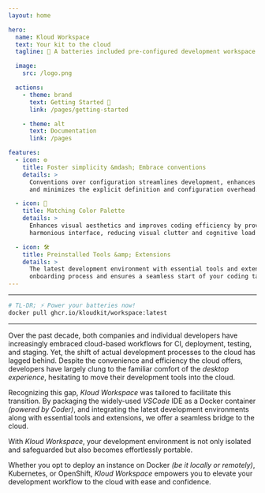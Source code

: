 ```yaml
---
layout: home

hero:
  name: Kloud Workspace
  text: Your kit to the cloud
  tagline: 🔋 A batteries included pre-configured development workspace

  image:
    src: /logo.png

  actions:
    - theme: brand
      text: Getting Started 🚀
      link: /pages/getting-started

    - theme: alt
      text: Documentation
      link: /pages

features:
  - icon: ⚙
    title: Foster simplicity &mdash; Embrace conventions
    details: >
      Conventions over configuration streamlines development, enhances productivity, consistency,
      and minimizes the explicit definition and configuration overhead.

  - icon: 🎨
    title: Matching Color Palette
    details: >
      Enhances visual aesthetics and improves coding efficiency by providing a cohesive and
      harmonious interface, reducing visual clutter and cognitive load for developers.

  - icon: 🛠
    title: Preinstalled Tools &amp; Extensions
    details: >
      The latest development environment with essential tools and extensions to expedite the
      onboarding process and ensures a seamless start of your coding tasks.
---
```


---

```sh
# TL-DR; ⚡ Power your batteries now!
docker pull ghcr.io/kloudkit/workspace:latest
```

---

<!--@include: ./_home.html-->

Over the past decade, both companies and individual developers have increasingly embraced
cloud-based workflows for CI, deployment, testing, and staging.
Yet, the shift of actual development processes to the cloud has lagged behind.
Despite the convenience and efficiency the cloud offers, developers have largely clung to
the familiar comfort of the *desktop experience*, hesitating to move their development
tools into the cloud.

Recognizing this gap, *Kloud Workspace* was tailored to facilitate this transition.
By packaging the widely-used *VSCode* IDE as a Docker container *(powered by Coder)*,
and integrating the latest development environments along with essential tools and
extensions, we offer a seamless bridge to the cloud.

With *Kloud Workspace*, your development environment is not only isolated and safeguarded
but also becomes effortlessly portable.

Whether you opt to deploy an instance on Docker *(be it locally or remotely)*, Kubernetes,
or OpenShift, *Kloud Workspace* empowers you to elevate your development workflow to the
cloud with ease and confidence.
